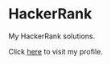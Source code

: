 # HackerRank
My HackerRank solutions.

Click [here](https://www.hackerrank.com/dario_santarelli) to visit my profile.

